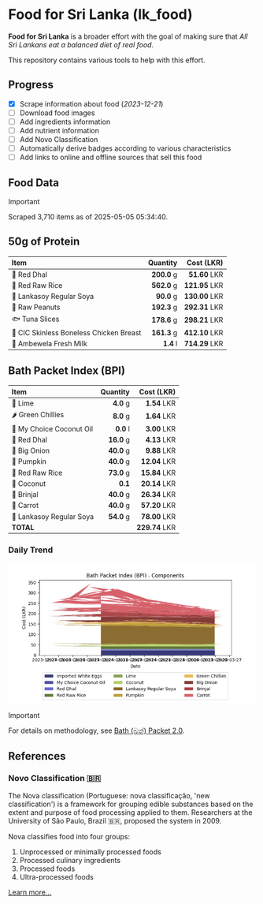# Food for Sri Lanka (lk_food)

**Food for Sri Lanka** is a broader effort with the goal of making sure that *All Sri Lankans eat a balanced diet of real food*.

This repository contains various tools to help with this effort.

## Progress

* [X] Scrape information about food (*2023-12-21*)
* [ ] Download food images
* [ ] Add ingredients information
* [ ] Add nutrient information
* [ ] Add Novo Classification
* [ ] Automatically derive badges according to various characteristics
* [ ] Add links to online and offline sources that sell this food

## Food Data

> [!IMPORTANT]
> Scraped 3,710 items as of 2025-05-05 05:34:40.

## 50g of Protein

<div id="table_protein">

Item | Quantity | Cost (LKR)
:--- | ---: | ---:
🍲 Red Dhal | **200.0** g | **51.60** LKR
🍚 Red Raw Rice | **562.0** g | **121.95** LKR
🍲 Lankasoy Regular Soya | **90.0** g | **130.00** LKR
🥜 Raw Peanuts | **192.3** g | **292.31** LKR
🐟 Tuna Slices | **178.6** g | **298.21** LKR
🍗 CIC Skinless Boneless Chicken Breast | **161.3** g | **412.10** LKR
🥛 Ambewela Fresh Milk | **1.4** l | **714.29** LKR

</div>

## Bath Packet Index (BPI)

<div id="table_bp">

Item | Quantity | Cost (LKR)
:--- | ---: | ---:
🍋 Lime | **4.0** g | **1.54** LKR
🌶️ Green Chillies | **8.0** g | **1.64** LKR
🥥 My Choice Coconut Oil | **0.0** l | **3.00** LKR
🍲 Red Dhal | **16.0** g | **4.13** LKR
🧅 Big Onion | **40.0** g | **9.88** LKR
🎃 Pumpkin | **40.0** g | **12.04** LKR
🍚 Red Raw Rice | **73.0** g | **15.84** LKR
🥥 Coconut | **0.1**  | **20.14** LKR
🍆 Brinjal | **40.0** g | **26.34** LKR
🥕 Carrot | **40.0** g | **57.20** LKR
🍲 Lankasoy Regular Soya | **54.0** g | **78.00** LKR
**TOTAL** |   | **229.74** LKR

</div>

### Daily Trend

![BPI](images/bpi.png)

> [!IMPORTANT]
> For details on methodology, see [Bath (බත්) Packet 2.0](https://medium.com/on-economics/bath-%E0%B6%B6%E0%B6%AD%E0%B7%8A-packet-2-0-f3e999c54bf5).

## References

### Novo Classification 🇧🇷

The Nova classification (Portuguese: nova classificação, 'new classification') is a framework for grouping edible substances based on the extent and purpose of food processing applied to them. Researchers at the University of São Paulo, Brazil 🇧🇷, proposed the system in 2009.

Nova classifies food into four groups:

1. Unprocessed or minimally processed foods
2. Processed culinary ingredients
3. Processed foods
4. Ultra-processed foods

[Learn more...](https://en.wikipedia.org/wiki/Nova_classification)
